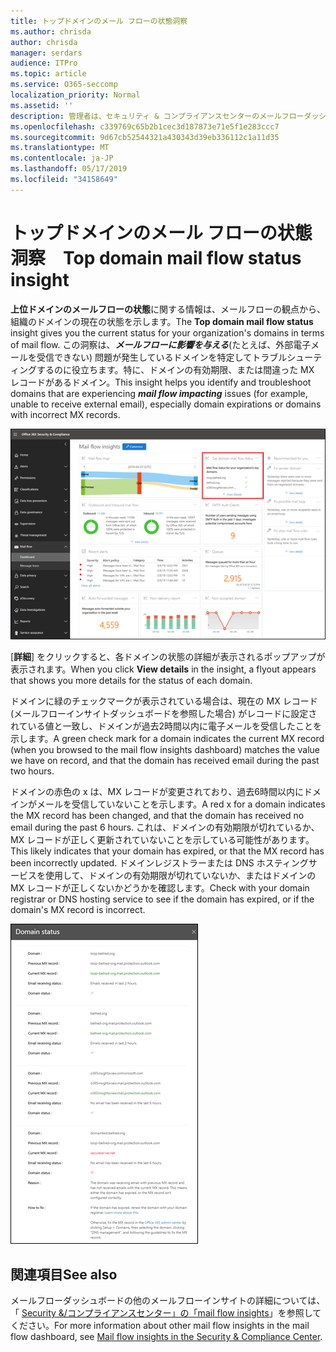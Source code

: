 ```yaml
---
title: トップドメインのメール フローの状態洞察　
ms.author: chrisda
author: chrisda
manager: serdars
audience: ITPro
ms.topic: article
ms.service: O365-seccomp
localization_priority: Normal
ms.assetid: ''
description: 管理者は、セキュリティ & コンプライアンスセンターのメールフローダッシュボードにある上位のドメインメールフローの状態について理解できます。
ms.openlocfilehash: c339769c65b2b1cec3d187873e71e5f1e283ccc7
ms.sourcegitcommit: 9d67cb52544321a430343d39eb336112c1a11d35
ms.translationtype: MT
ms.contentlocale: ja-JP
ms.lasthandoff: 05/17/2019
ms.locfileid: "34158649"
---
```

# <a name="top-domain-mail-flow-status-insight"></a><span data-ttu-id="c6ff9-103">トップドメインのメール フローの状態洞察　</span><span class="sxs-lookup"><span data-stu-id="c6ff9-103">Top domain mail flow status insight</span></span>

<span data-ttu-id="c6ff9-104">**上位ドメインのメールフローの状態**に関する情報は、メールフローの観点から、組織のドメインの現在の状態を示します。</span><span class="sxs-lookup"><span data-stu-id="c6ff9-104">The **Top domain mail flow status** insight gives you the current status for your organization's domains in terms of mail flow.</span></span> <span data-ttu-id="c6ff9-105">この洞察は、***メールフローに影響を与える***(たとえば、外部電子メールを受信できない) 問題が発生しているドメインを特定してトラブルシューティングするのに役立ちます。特に、ドメインの有効期限、または間違った MX レコードがあるドメイン。</span><span class="sxs-lookup"><span data-stu-id="c6ff9-105">This insight helps you identify and troubleshoot domains that are experiencing ***mail flow impacting*** issues (for example, unable to receive external email), especially domain expirations or domains with incorrect MX records.</span></span>

![セキュリティ & コンプライアンスセンターのメールフローダッシュボードにある上位ドメインフローの状態の洞察](media/domain-mail-flow-status-selected.png)

<span data-ttu-id="c6ff9-107">[**詳細**] をクリックすると、各ドメインの状態の詳細が表示されるポップアップが表示されます。</span><span class="sxs-lookup"><span data-stu-id="c6ff9-107">When you click **View details** in the insight, a flyout appears that shows you more details for the status of each domain.</span></span>

<span data-ttu-id="c6ff9-108">ドメインに緑のチェックマークが表示されている場合は、現在の MX レコード (メールフローインサイトダッシュボードを参照した場合) がレコードに設定されている値と一致し、ドメインが過去2時間以内に電子メールを受信したことを示します。</span><span class="sxs-lookup"><span data-stu-id="c6ff9-108">A green check mark for a domain indicates the current MX record (when you browsed to the mail flow insights dashboard) matches the value we have on record, and that the domain has received email during the past two hours.</span></span>

<span data-ttu-id="c6ff9-109">ドメインの赤色の x は、MX レコードが変更されており、過去6時間以内にドメインがメールを受信していないことを示します。</span><span class="sxs-lookup"><span data-stu-id="c6ff9-109">A red x for a domain indicates the MX record has been changed, and that the domain has received no email during the past 6 hours.</span></span> <span data-ttu-id="c6ff9-110">これは、ドメインの有効期限が切れているか、MX レコードが正しく更新されていないことを示している可能性があります。</span><span class="sxs-lookup"><span data-stu-id="c6ff9-110">This likely indicates that your domain has expired, or that the MX record has been incorrectly updated.</span></span> <span data-ttu-id="c6ff9-111">ドメインレジストラーまたは DNS ホスティングサービスを使用して、ドメインの有効期限が切れていないか、またはドメインの MX レコードが正しくないかどうかを確認します。</span><span class="sxs-lookup"><span data-stu-id="c6ff9-111">Check with your domain registrar or DNS hosting service to see if the domain has expired, or if the domain's MX record is incorrect.</span></span>

![トップドメインフローの状態に関する詳細ポップアップ](media/domain-mail-flow-status-flyout.png)

## <a name="see-also"></a><span data-ttu-id="c6ff9-113">関連項目</span><span class="sxs-lookup"><span data-stu-id="c6ff9-113">See also</span></span>

<span data-ttu-id="c6ff9-114">メールフローダッシュボードの他のメールフローインサイトの詳細については、「 [Security &/コンプライアンスセンター」の「mail flow insights](mail-flow-insights-v2.md)」を参照してください。</span><span class="sxs-lookup"><span data-stu-id="c6ff9-114">For more information about other mail flow insights in the mail flow dashboard, see [Mail flow insights in the Security & Compliance Center](mail-flow-insights-v2.md).</span></span>
